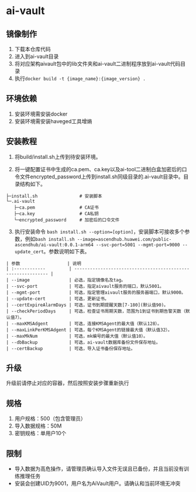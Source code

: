 # ai-vault

## 镜像制作
1. 下载本仓库代码
2. 进入到ai-vault目录
3. 将对应架构aivault包中的lib文件夹和ai-vault二进制程序放到ai-vault代码目录
4. 执行`docker build -t {image_name}:{image_version} .`

## 环境依赖
1. 安装环境需安装docker
2. 安装环境需安装haveged工具增熵

## 安装教程
1. 将build/install.sh上传到待安装环境。

2. 将一键配置证书中生成的ca.pem、ca.key以及ai-tool二进制白盒加密后的口令文件encrypted_password上传到install.sh同级目录的.ai-vault目录中。目录结构如下。
```
├─install.sh                # 安装脚本
└─.ai-vault
   ├─ca.pem                 # CA证书    
   ├─ca.key                 # CA私钥
   └─encrypted_password     # 加密后的口令文件
```
3. 执行安装命令
`bash install.sh --option=[option]`，安装脚本可接收多个参数，例如`bash install.sh --image=ascendhub.huawei.com/public-ascendhub/ai-vault:0.0.1-arm64 --svc-port=5001 --mgmt-port=9000 --update_cert`。参数说明如下表。
```
| 参数                  | 说明                                                           
| :------------         | ------------------------------------------------------------ |
| --image               | 必选，指定镜像名及tag。                                          
| --svc-port            | 可选，指定aivault服务的端口，默认5001。                                
| --mgmt-port           | 可选，指定管理aivault服务的服务器端口，默认9000。                        
| --update-cert         | 可选，更新证书。                                                     
| --certExpireAlarmDays | 可选，证书到期提醒天数[7-180](默认值90)。                               
| --checkPeriodDays     | 可选，检查证书周期天数，范围为1到证书到期告警天数（默认值7）。                
| --maxKMSAdgent        | 可选，连接KMSAgent的最大值（默认128）。                                 
| --maxLinkPerKMSAdgent | 可选，每个KMSAgent的链接最大值（默认值32）。                             
| --maxMkNum            | 可选，mk编号的最大值（默认值10）。                                      
| --dbBackup            | 可选，ai-vault数据库备份文件保存地址。                                  
| --certBackup          | 可选，导入证书备份保存地址。                                        
```

## 升级
升级前请停止对应的容器，然后按照安装步骤重新执行

## 规格
1. 用户规格：500（包含管理员）
2. 导入数据规格：50M
3. 密钥规格：单用户10个

## 限制
- 导入数据为高危操作，请管理员确认导入文件无误且已备份，并且当前没有训练推理任务
- 安装会创建UID为9001，用户名为AiVault用户。请确认和当前环境无冲突




